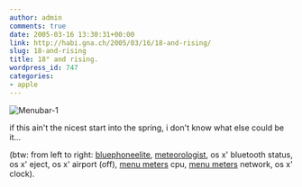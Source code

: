 ```yaml
---
author: admin
comments: true
date: 2005-03-16 13:30:31+00:00
link: http://habi.gna.ch/2005/03/16/18-and-rising/
slug: 18-and-rising
title: 18° and rising.
wordpress_id: 747
categories:
- apple
---
```



![Menubar-1](http://habi.gna.ch/blog/images/menubar-1.jpg)
  
if this ain't the nicest start into the spring, i don't know what else could be it...



(btw: from left to right: [bluephoneelite](http://www.reelintelligence.com/BluePhoneElite/), [meteorologist](http://heat-meteo.sourceforge.net/), os x' bluetooth status, os x' eject, os x' airport (off), [menu meters](http://www.ragingmenace.com/software/menumeters/) cpu, [menu meters](http://www.ragingmenace.com/software/menumeters/) network, os x' clock).

